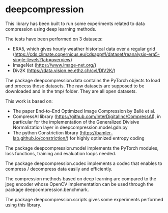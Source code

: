 # deepcompression

This library has been built to run some experiments related to data compression using deep learning methods.

The tests have been performed on 3 datasets:
* ERA5, which gives hourly weather historical data over a regular grid (https://cds.climate.copernicus.eu/cdsapp#!/dataset/reanalysis-era5-single-levels?tab=overview)
* ImageNet (https://www.image-net.org/)
* Div2K (https://data.vision.ee.ethz.ch/cvl/DIV2K/)

The package deepcompression.data contains the PyTorch objects to load and process those datasets.
The raw datasets are supposed to be downloaded and in the tmp/ folder. They are all open datasets.

This work is based on:
* The paper End-to-End Optimized Image Compression by Ballé et al.
* CompressAI library (https://github.com/InterDigitalInc/CompressAI), in particular for the implementation of the Generalized Divisive Normalization layer in deepcompression.model.gdn.py
* The python Constriction library (https://bamler-lab.github.io/constriction/) for highly optimized entropy coding

The package deepcompression.model implements the PyTorch modules, loss functions, training and evaluation loops needed.

The package deepcompression.codec implements a codec that enables to compress / decompress data easily and efficiently.

The compression methods based on deep learning are compared to the jpeg encoder whose OpenCV implementation can be used
through the package deepcompression.benchmark.

The package deepcompression.scripts gives some experiments performed using this library.
